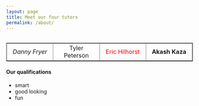 ```yaml
---
layout: page
title: Meet our four tutors 
permalink: /about/
---
```




<table class= "Table1">

<table width="800" border="1" cellpadding="2">
  <tr>
    <td width="25%" align="center"><i>Danny Fryer</i></td>
    <td width="25%" align="center" bgcolor="white">Tyler Peterson</td>
    <td width="25%" align="center" style="color: red">Eric Hilhorst</td>
    <td width="25%" align="center"><b>Akash Kaza</b></td>
  </tr>
</table>

<h4>Our qualifications</h4>
<ul>
  <li>smart</li>
  <li>good looking</li>
  <li>fun</li>
</ul>
